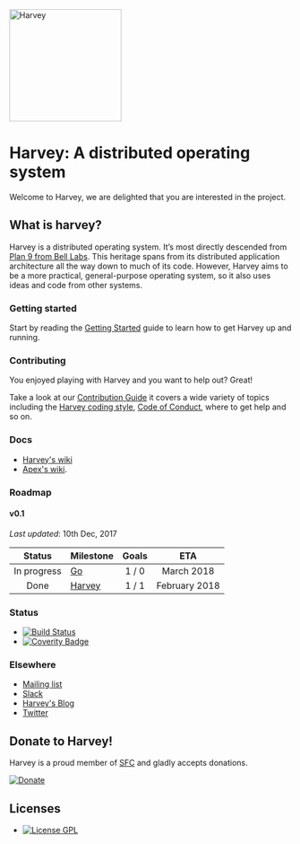 <img src="https://harvey-os.org/images/harvey-os-logo.svg" alt="Harvey" width="200px"/>

# Harvey: A distributed operating system

Welcome to Harvey, we are delighted that you are interested in the
project.

## What is harvey?

Harvey is a distributed operating system. It’s most directly descended from [Plan 9 from Bell Labs](https://en.wikipedia.org/wiki/Plan_9_from_Bell_Labs). This heritage spans from its distributed application architecture all the way down to much of its code. However, Harvey aims to be a more practical, general-purpose operating system, so it also uses ideas and code from other systems.

### Getting started

Start by reading the [Getting Started](https://github.com/Harvey-OS/harvey/wiki/Getting-Started)
guide to learn how to get Harvey up and running.

### Contributing

You enjoyed playing with Harvey and you want to help out? Great!

Take a look at our [Contribution Guide](https://github.com/Harvey-OS/harvey/blob/master/CONTRIBUTING.md) it covers a wide variety of topics including the [Harvey coding style](https://github.com/Harvey-OS/harvey/blob/master/CONTRIBUTING.md#coding-conventions), [Code of Conduct](https://github.com/Harvey-OS/harvey/wiki/Code-of-Conduct), where to get help and so on.

### Docs

* [Harvey's wiki](https://github.com/Harvey-OS/harvey/wiki)
* [Apex's wiki](https://github.com/Harvey-OS/apex/wiki).

### Roadmap

#### v0.1

_Last updated_: 10th Dec, 2017

|   Status    | Milestone                                              | Goals |      ETA      |
| :---------: | :----------------------------------------------------- | :---: | :-----------: |
| In progress | [Go](https://github.com/orgs/Harvey-OS/projects/1) | 1 / 0 | March 2018 |
| Done | [Harvey](https://github.com/orgs/Harvey-OS/projects/2) | 1 / 1 | February 2018 |

### Status

* [![Build Status](https://travis-ci.org/Harvey-OS/harvey.svg?branch=master)](https://travis-ci.org/Harvey-OS/harvey)
* [![Coverity Badge](https://scan.coverity.com/projects/5328/badge.svg)](https://scan.coverity.com/projects/5328)

### Elsewhere

* [Mailing list](https://groups.google.com/forum/#!forum/harvey)
* [Slack](https://harvey-slack.herokuapp.com/)
* [Harvey's Blog](https://harvey-os.org/#news)
* [Twitter](https://twitter.com/harvey_os)

## Donate to Harvey!

Harvey is a proud member of [SFC](https://sfconservancy.org/projects/current/) and gladly accepts donations.

[![Donate](https://img.shields.io/badge/Donate-PayPal-brightgreen.svg)](https://www.paypal.com/cgi-bin/webscr?cmd=_s-xclick&hosted_button_id=7Q45ZGJBQZZVN)

## Licenses

* [![License GPL](https://img.shields.io/badge/license-GPL-blue.svg)](https://github.com/Harvey-OS/harvey/blob/master/LICENSE)
